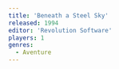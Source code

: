 ```yaml
---
title: 'Beneath a Steel Sky'
released: 1994
editor: 'Revolution Software'
players: 1
genres:
  - Aventure
---
```

